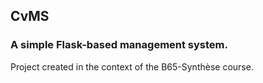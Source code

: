 ## CvMS
### A simple Flask-based management system.

Project created in the context of the B65-Synthèse course.
